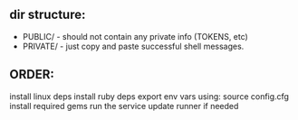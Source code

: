 dir structure:
----
- PUBLIC/ - should not contain any private info (TOKENS, etc)
- PRIVATE/ - just copy and paste successful shell messages.


ORDER:
-----
install linux deps
install ruby deps
export env vars using: source config.cfg
install required  gems
run the service
update runner if needed
